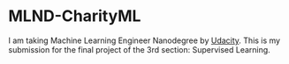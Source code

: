 # MLND-CharityML
I am taking Machine Learning Engineer Nanodegree by [Udacity](udacity.com).
This is my submission for the final project of the 3rd section: Supervised Learning.
